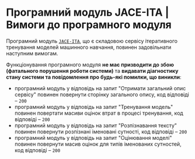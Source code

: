 # Програмний модуль JACE-ITA  | Вимоги до програмного модуля

Програмний модуль [`JACE-ITA`](https://github.com/wdc-molfar/jace-ita), що є складовою сервісу ітеративного тренування моделей машинного навчання, повинен задовільнати наступним вимогам. 

Функціонування програмного модуля **не має призводити до збою (фатального порушення роботи системи)** та **видавати діагностику стану системи та повідомлення про будь-які помилки, що виникли**:
- програмний модуль у відповідь на запит "Отримати загальний опис сервісу" повинен повернути сторінку загального опису, код відповіді – `200`
- програмний модуль у відповідь на запит "Тренування модель" повинен повертати масиви оцінок втрат в процесі тренування, код відповіді – `200`
- програмний модуль у відповідь на запит "Розпізнавання тексту" повинен повернути розпізнані іменовані сутності, код відповіді – `200`
- програмний модуль у відповідь на запит "Оцінювання моделі" повинен повернути масив оцінок для типів іменованих сутностей, код відповіді – `200`